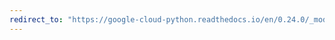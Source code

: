 ```yaml
---
redirect_to: "https://google-cloud-python.readthedocs.io/en/0.24.0/_modules/google/cloud/datastore/client.html"
---
```

